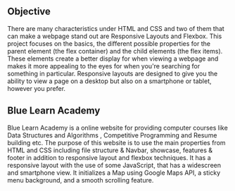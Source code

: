## Objective


There are many characteristics under HTML and CSS and two of them that can make a webpage stand out are Responsive Layouts and Flexbox. This project focuses on the basics, the different possible properties for the parent element (the flex container) and the child elements (the flex items). These elements create a better display for when viewing a webpage and makes it more appealing to the eyes for when you're searching for something in particular. Responsive layouts are designed to give you the ability to view a page on a desktop but also on a smartphone or tablet, however you prefer.




## Blue Learn Academy

Blue Learn Academy is a online website for providing computer courses like Data Structures and Algorithms , Competitive Programming and Resume building etc. The purpose of this website is to use the main properties from HTML and CSS including file structure & Navbar, showcase, features & footer in addition to responsive layout and flexbox techniques. It has a responsive layout with the use of some JavaScript, that has a widescreen and smartphone view. It initializes a Map using Google Maps API, a sticky menu background, and a smooth scrolling feature.


